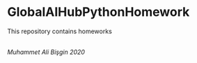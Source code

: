 # GlobalAIHubPythonHomework
<p>This repository contains homeworks</p> </br>
<i>Muhammet Ali Bişgin 2020</i>
